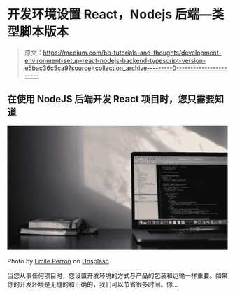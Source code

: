 # 开发环境设置 React，Nodejs 后端—类型脚本版本

> 原文：<https://medium.com/bb-tutorials-and-thoughts/development-environment-setup-react-nodejs-backend-typescript-version-e5bac36c5ca9?source=collection_archive---------0----------------------->

## 在使用 NodeJS 后端开发 React 项目时，您只需要知道

![](img/934ec09d5fca5186702b706924a2ed2f.png)

Photo by [Emile Perron](https://unsplash.com/@emilep?utm_source=medium&utm_medium=referral) on [Unsplash](https://unsplash.com?utm_source=medium&utm_medium=referral)

当您从事任何项目时，您设置开发环境的方式与产品的包装和运输一样重要。如果你的开发环境是无缝的和正确的，我们可以节省很多时间。你…